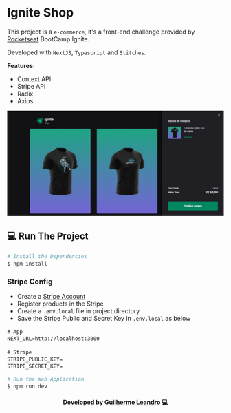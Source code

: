 # Ignite Shop

This project is a `e-commerce`,  it's a front-end challenge provided by [Rocketseat](https://www.rocketseat.com.br) BootCamp Ignite.

Developed with `NextJS`, `Typescript` and `Stitches`.

**Features:**
- Context API
- Stripe API
- Radix
- Axios

<p align=center>
  <img src="./.github/print.jpg" >
</p>

## 💻 Run The Project

```bash
# Install the Dependencies
$ npm install
```

### Stripe Config
* Create a [Stripe Account](https://dashboard.stripe.com)
* Register products in the Stripe
* Create a `.env.local` file in project directory
* Save the Stripe Public and Secret Key in `.env.local` as below

```title:Env
# App
NEXT_URL=http://localhost:3000

# Stripe
STRIPE_PUBLIC_KEY=
STRIPE_SECRET_KEY=
```


```bash
# Run the Web Application
$ npm run dev
```

<h4 align=center>Developed by <a href="https://www.linkedin.com/in/guirdy/">Guilherme Leandro</a> 💻</h4>
